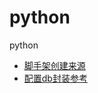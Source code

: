 # python
python

- [脚手架创建来源](https://gitee.com/if-always/cookiecutter-fastapi)
- [配置db封装参考](https://github.com/Boris-code/feapder/tree/master/feapder)